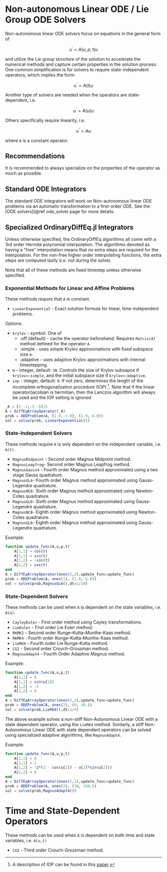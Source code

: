 # Non-autonomous Linear ODE / Lie Group ODE Solvers

Non-autonomous linear ODE solvers focus on equations in the general form of

```math
u^\prime = A(u,p,t)u
```

and utilize the Lie group structure of the solution to accelerate the numerical
methods and capture certain properties in the solution process. One common simplification
is for solvers to require state-independent operators, which implies the form:

```math
u^\prime = A(t)u
```

Another type of solvers are needed when the operators are state-dependent, i.e.

```math
u^\prime = A(u)u
```

Others specifically require linearity, i.e.

```math
u^\prime = Au
```

where ``A`` is a constant operator.

## Recommendations

It is recommended to always specialize on the properties of the operator as much as possible.

## Standard ODE Integrators

The standard ODE integrators will work on Non-autonomous linear ODE problems via an
automatic transformation to a first-order ODE. See the [ODE solvers](@ref ode_solve)
page for more details.

## Specialized OrdinaryDiffEq.jl Integrators

Unless otherwise specified, the OrdinaryDiffEq algorithms all come with a
3rd order Hermite polynomial interpolation. The algorithms denoted as having a
"free" interpolation means that no extra steps are required for the
interpolation. For the non-free higher order interpolating functions, the extra
steps are computed lazily (i.e. not during the solve).

Note that all of these methods are fixed timestep unless otherwise specified.

### Exponential Methods for Linear and Affine Problems

These methods require that ``A`` is constant.

- `LinearExponential` - Exact solution formula for linear, time-independent problems.

Options:

- `krylov` - symbol. One of
  - :off (default) - cache the operator beforehand. Requires `Matrix(A)` method
    defined for the operator `A`.
  - :simple - uses simple Krylov approximations with fixed subspace size `m`.
  - :adaptive - uses adaptive Krylov approximations with internal timestepping.
- `m` - integer, default: `30`. Controls the size of Krylov subsapce if
  `krylov=:simple`, and the initial subspace size if `krylov=:adaptive`.
- `iop` - integer, default: `0`. If not zero, determines the length of the incomplete
  orthogonalization procedure (IOP) [^1]. Note that if the linear operator/jacobian is hermitian,
  then the Lanczos algorithm will always be used and the IOP setting is ignored.
  
```julia
_A = [2 -1;-3 -5]/5
A = DiffEqArrayOperator(_A)
prob = ODEProblem(A, [1.0,-1.0], (1.0, 6.0))
sol = solve(prob, LinearExponential())
```


### State-Independent Solvers

These methods require ``A`` is only dependent on the independent variable, i.e. ``A(t)``.

- `MagnusMidpoint` - Second order Magnus Midpoint method.
- `MagnusLeapfrog`- Second order Magnus Leapfrog method.
- `MagnusGauss4` - Fourth order Magnus method approximated using a two stage Gauss quadrature.
- `MagnusGL4`- Fourth order Magnus method approximated using Gauss-Legendre quadrature.
- `MagnusNC6`- Sixth order Magnus method approximated using Newton-Cotes quadrature.
- `MagnusGL6`- Sixth order Magnus method approximated using Gauss-Legendre quadrature.
- `MagnusNC8`- Eighth order Magnus method approximated using Newton-Cotes quadrature.
- `MagnusGL8`- Eighth order Magnus method approximated using Gauss-Legendre quadrature.

Example:

```julia
function update_func(A,u,p,t)
    A[1,1] = cos(t)
    A[2,1] = sin(t)
    A[1,2] = -sin(t)
    A[2,2] = cos(t)
end
A = DiffEqArrayOperator(ones(2,2),update_func=update_func)
prob = ODEProblem(A, ones(2), (1.0, 6.0))
sol = solve(prob,MagnusGL6(),dt=1/10)
```


### State-Dependent Solvers

These methods can be used when ``A`` is dependent on the state variables, i.e. ``A(u)``.


- `CayleyEuler` - First order method using Cayley transformations.
- `LieEuler` - First order Lie Euler method.
- `RKMK2` - Second order Runge–Kutta–Munthe-Kaas method.
- `RKMK4` - Fourth order Runge–Kutta–Munthe-Kaas method.
- `LieRK4` - Fourth order Lie Runge-Kutta method.
- `CG2` - Second order Crouch–Grossman method.
- `MagnusAdapt4` - Fourth Order Adaptive Magnus method.

Example:

```julia
function update_func(A,u,p,t)
    A[1,1] = 0
    A[2,1] = sin(u[1])
    A[1,2] = -1
    A[2,2] = 0
end
A = DiffEqArrayOperator(ones(2,2),update_func=update_func)
prob = ODEProblem(A, ones(2), (0, 30.))
sol = solve(prob,LieRK4(),dt=1/4)
```

The above example solves a non-stiff Non-Autonomous Linear ODE
with a state dependent operator, using the `LieRK4` method.
Similarly, a stiff Non-Autonomous Linear ODE with state dependent
operators can be solved using specialized adaptive algorithms, like `MagnusAdapt4`. 

Example:

```julia
function update_func(A,u,p,t)
    A[1,1] = 0
    A[2,1] = 1
    A[1,2] = -2*(1 - cos(u[2]) - u[2]*sin(u[2]))
    A[2,2] = 0
end
A = DiffEqArrayOperator(ones(2,2),update_func=update_func)
prob = ODEProblem(A, ones(2), (30, 150.))
sol = solve(prob,MagnusAdapt4())
```

# Time and State-Dependent Operators

These methods can be used when ``A`` is dependent on both time and state variables, i.e. ``A(u,t)``

- `CG3` - Third order Crouch-Grossman method.

[^1]: A description of IOP can be found in this [paper](https://doi.org/10.1016/j.jcp.2018.06.026).
